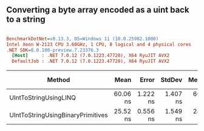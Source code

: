 ## Converting a byte array encoded as a uint back to a string


``` ini

BenchmarkDotNet=v0.13.3, OS=Windows 11 (10.0.25982.1000)
Intel Xeon W-2123 CPU 3.60GHz, 1 CPU, 8 logical and 4 physical cores
.NET SDK=8.0.100-preview.7.23376.3
  [Host]     : .NET 7.0.12 (7.0.1223.47720), X64 RyuJIT AVX2
  DefaultJob : .NET 7.0.12 (7.0.1223.47720), X64 RyuJIT AVX2


```
|                            Method |     Mean |    Error |   StdDev |   Median | Ratio | RatioSD |   Gen0 | Allocated | Alloc Ratio |
|---------------------------------- |---------:|---------:|---------:|---------:|------:|--------:|-------:|----------:|------------:|
|             UIntToStringUsingLINQ | 60.06 ns | 1.222 ns | 1.407 ns | 60.21 ns |  2.31 |    0.14 | 0.0334 |     144 B |        4.50 |
| UIntToStringUsingBinaryPrimitives | 25.52 ns | 0.556 ns | 1.549 ns | 24.64 ns |  1.00 |    0.00 | 0.0074 |      32 B |        1.00 |
